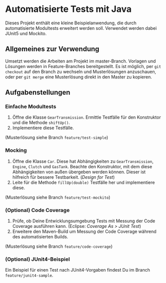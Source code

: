 # Automatisierte Tests mit Java

Dieses Projekt enthält eine kleine Beispielanwendung, die durch automatisierte Modultests erweitert werden soll. Verwendet werden dabei JUnit5 und Mockito.

## Allgemeines zur Verwendung

Umsetzt werden die Arbeiten am Projekt im master-Branch. Vorlagen und Lösungen werden in Feature-Branches bereitgestellt. Es ist möglich, per `git checkout` auf den Branch zu wechseln und Musterlösungen anzuschauen, oder per `git merge` eine Musterlösung direkt in den Master zu kopieren.

## Aufgabenstellungen

### Einfache Modultests

1. Öffne die Klasse `GearTransmission`. Ermittle Testfälle für den Konstruktor und die Methode `shiftUp()`.
2. Implementiere diese Testfälle.

(Musterlösung siehe Branch `feature/test-simple`)

### Mocking

1. Öffne die Klasse `Car`. Diese hat Abhängigkeiten zu `GearTransmission`, `Engine`, `Clutch` und `GasTank`. Beachte den Konstruktor, mit dem diese Abhängigkeiten von außen übergeben werden können. Dieser ist hilfreich für bessere Testbarkeit. (*Design for Test*)
2. Leite für die Methode `fillUp(double)` Testfälle her und implementiere diese.

(Musterlösung siehe Branch `feature/test-mockito`)

### (Optional) Code Coverage

1.  Prüfe, ob Deine Entwicklungsumgebung Tests mit Messung der Code Coverage ausführen kann. (Eclipse: *Coverage As > JUnit Test*)
2. Erweitere den Maven-Build um Messung der Code Coverage während des automatisierten Builds.

(Musterlösung siehe Branch `feature/code-coverage`)

### (Optional) JUnit4-Beispiel

Ein Beispiel für einen Test nach JUnit4-Vorgaben findest Du im Branch `feature/junit4-sample`.